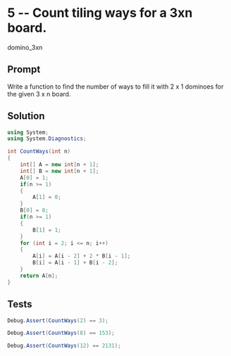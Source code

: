 # 5 -- Count tiling ways for a 3xn board.

domino_3xn

## Prompt

Write a function to find the number of ways to fill it with 2 x 1 dominoes for the given 3 x n board.

## Solution

```csharp
using System;
using System.Diagnostics;

int CountWays(int n)
{
    int[] A = new int[n + 1];
    int[] B = new int[n + 1];
    A[0] = 1;
    if(n >= 1)
    {
        A[1] = 0;
    }
    B[0] = 0;
    if(n >= 1)
    {
        B[1] = 1;
    }
    for (int i = 2; i <= n; i++)
    {
        A[i] = A[i - 2] + 2 * B[i - 1];
        B[i] = A[i - 1] + B[i - 2];
    }
    return A[n];
}
```

## Tests

```csharp
Debug.Assert(CountWays(2) == 3);
```

```csharp
Debug.Assert(CountWays(8) == 153);
```

```csharp
Debug.Assert(CountWays(12) == 2131);
```

